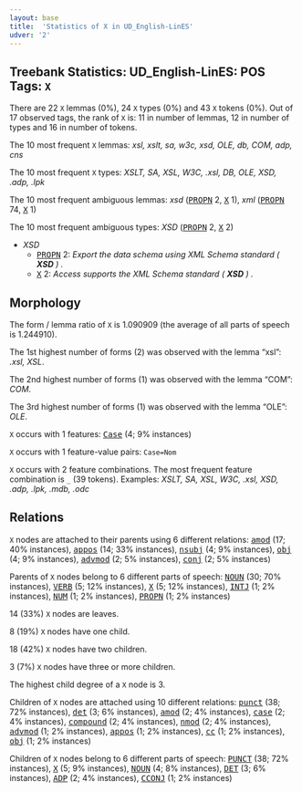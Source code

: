 ```yaml
---
layout: base
title:  'Statistics of X in UD_English-LinES'
udver: '2'
---
```


## Treebank Statistics: UD_English-LinES: POS Tags: `X`

There are 22 `X` lemmas (0%), 24 `X` types (0%) and 43 `X` tokens (0%).
Out of 17 observed tags, the rank of `X` is: 11 in number of lemmas, 12 in number of types and 16 in number of tokens.

The 10 most frequent `X` lemmas: <em>xsl, xslt, sa, w3c, xsd, OLE, db, COM, adp, cns</em>

The 10 most frequent `X` types:  <em>XSLT, SA, XSL, W3C, .xsl, DB, OLE, XSD, .adp, .lpk</em>

The 10 most frequent ambiguous lemmas: <em>xsd</em> (<tt><a href="en_lines-pos-PROPN.html">PROPN</a></tt> 2, <tt><a href="en_lines-pos-X.html">X</a></tt> 1), <em>xml</em> (<tt><a href="en_lines-pos-PROPN.html">PROPN</a></tt> 74, <tt><a href="en_lines-pos-X.html">X</a></tt> 1)

The 10 most frequent ambiguous types:  <em>XSD</em> (<tt><a href="en_lines-pos-PROPN.html">PROPN</a></tt> 2, <tt><a href="en_lines-pos-X.html">X</a></tt> 2)


* <em>XSD</em>
  * <tt><a href="en_lines-pos-PROPN.html">PROPN</a></tt> 2: <em>Export the data schema using XML Schema standard ( <b>XSD</b> ) .</em>
  * <tt><a href="en_lines-pos-X.html">X</a></tt> 2: <em>Access supports the XML Schema standard ( <b>XSD</b> ) .</em>

## Morphology

The form / lemma ratio of `X` is 1.090909 (the average of all parts of speech is 1.244910).

The 1st highest number of forms (2) was observed with the lemma “xsl”: <em>.xsl, XSL</em>.

The 2nd highest number of forms (1) was observed with the lemma “COM”: <em>COM</em>.

The 3rd highest number of forms (1) was observed with the lemma “OLE”: <em>OLE</em>.

`X` occurs with 1 features: <tt><a href="en_lines-feat-Case.html">Case</a></tt> (4; 9% instances)

`X` occurs with 1 feature-value pairs: `Case=Nom`

`X` occurs with 2 feature combinations.
The most frequent feature combination is `_` (39 tokens).
Examples: <em>XSLT, SA, XSL, W3C, .xsl, XSD, .adp, .lpk, .mdb, .odc</em>


## Relations

`X` nodes are attached to their parents using 6 different relations: <tt><a href="en_lines-dep-amod.html">amod</a></tt> (17; 40% instances), <tt><a href="en_lines-dep-appos.html">appos</a></tt> (14; 33% instances), <tt><a href="en_lines-dep-nsubj.html">nsubj</a></tt> (4; 9% instances), <tt><a href="en_lines-dep-obj.html">obj</a></tt> (4; 9% instances), <tt><a href="en_lines-dep-advmod.html">advmod</a></tt> (2; 5% instances), <tt><a href="en_lines-dep-conj.html">conj</a></tt> (2; 5% instances)

Parents of `X` nodes belong to 6 different parts of speech: <tt><a href="en_lines-pos-NOUN.html">NOUN</a></tt> (30; 70% instances), <tt><a href="en_lines-pos-VERB.html">VERB</a></tt> (5; 12% instances), <tt><a href="en_lines-pos-X.html">X</a></tt> (5; 12% instances), <tt><a href="en_lines-pos-INTJ.html">INTJ</a></tt> (1; 2% instances), <tt><a href="en_lines-pos-NUM.html">NUM</a></tt> (1; 2% instances), <tt><a href="en_lines-pos-PROPN.html">PROPN</a></tt> (1; 2% instances)

14 (33%) `X` nodes are leaves.

8 (19%) `X` nodes have one child.

18 (42%) `X` nodes have two children.

3 (7%) `X` nodes have three or more children.

The highest child degree of a `X` node is 3.

Children of `X` nodes are attached using 10 different relations: <tt><a href="en_lines-dep-punct.html">punct</a></tt> (38; 72% instances), <tt><a href="en_lines-dep-det.html">det</a></tt> (3; 6% instances), <tt><a href="en_lines-dep-amod.html">amod</a></tt> (2; 4% instances), <tt><a href="en_lines-dep-case.html">case</a></tt> (2; 4% instances), <tt><a href="en_lines-dep-compound.html">compound</a></tt> (2; 4% instances), <tt><a href="en_lines-dep-nmod.html">nmod</a></tt> (2; 4% instances), <tt><a href="en_lines-dep-advmod.html">advmod</a></tt> (1; 2% instances), <tt><a href="en_lines-dep-appos.html">appos</a></tt> (1; 2% instances), <tt><a href="en_lines-dep-cc.html">cc</a></tt> (1; 2% instances), <tt><a href="en_lines-dep-obj.html">obj</a></tt> (1; 2% instances)

Children of `X` nodes belong to 6 different parts of speech: <tt><a href="en_lines-pos-PUNCT.html">PUNCT</a></tt> (38; 72% instances), <tt><a href="en_lines-pos-X.html">X</a></tt> (5; 9% instances), <tt><a href="en_lines-pos-NOUN.html">NOUN</a></tt> (4; 8% instances), <tt><a href="en_lines-pos-DET.html">DET</a></tt> (3; 6% instances), <tt><a href="en_lines-pos-ADP.html">ADP</a></tt> (2; 4% instances), <tt><a href="en_lines-pos-CCONJ.html">CCONJ</a></tt> (1; 2% instances)

